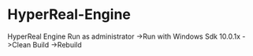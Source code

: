 # HyperReal-Engine
HyperReal Engine
Run as administrator
->Run with Windows Sdk 10.0.1x
->Clean Build
->Rebuild
